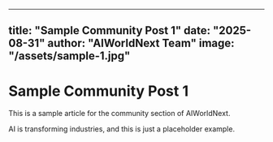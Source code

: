 
---
title: "Sample Community Post 1"
date: "2025-08-31"
author: "AIWorldNext Team"
image: "/assets/sample-1.jpg"
---

# Sample Community Post 1

This is a sample article for the community section of AIWorldNext.

AI is transforming industries, and this is just a placeholder example.
